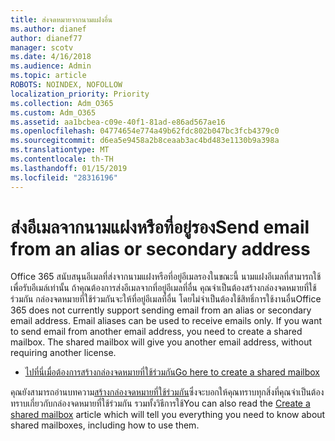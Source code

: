 ```yaml
---
title: ส่งจดหมายจากนามแฝงอื่น
ms.author: dianef
author: dianef77
manager: scotv
ms.date: 4/16/2018
ms.audience: Admin
ms.topic: article
ROBOTS: NOINDEX, NOFOLLOW
localization_priority: Priority
ms.collection: Adm_O365
ms.custom: Adm_O365
ms.assetid: aa1bcbea-c09e-40f1-81ad-e86ad567ae16
ms.openlocfilehash: 04774654e774a49b62fdc802b047bc3fcb4379c0
ms.sourcegitcommit: d6ea5e9458a2b8ceaab3ac4bd483e1130b9a398a
ms.translationtype: MT
ms.contentlocale: th-TH
ms.lasthandoff: 01/15/2019
ms.locfileid: "28316196"
---
```

# <a name="send-email-from-an-alias-or-secondary-address"></a><span data-ttu-id="e6f18-102">ส่งอีเมลจากนามแฝงหรือที่อยู่รอง</span><span class="sxs-lookup"><span data-stu-id="e6f18-102">Send email from an alias or secondary address</span></span>

<span data-ttu-id="e6f18-p101">Office 365 สนับสนุนอีเมลที่ส่งจากนามแฝงหรือที่อยู่อีเมลรองในขณะนี้ นามแฝงอีเมลที่สามารถใช้เพื่อรับอีเมล์เท่านั้น ถ้าคุณต้องการส่งอีเมลจากที่อยู่อีเมลที่อื่น คุณจำเป็นต้องสร้างกล่องจดหมายที่ใช้ร่วมกัน กล่องจดหมายที่ใช้ร่วมกันจะให้ที่อยู่อีเมลที่อื่น โดยไม่จำเป็นต้องใช้สิทธิ์การใช้งานอื่น</span><span class="sxs-lookup"><span data-stu-id="e6f18-p101">Office 365 does not currently support sending email from an alias or secondary email address. Email aliases can be used to receive emails only. If you want to send email from another email address, you need to create a shared mailbox. The shared mailbox will give you another email address, without requiring another license.</span></span> 
  
- [<span data-ttu-id="e6f18-107">ไปที่นี่เมื่อต้องการสร้างกล่องจดหมายที่ใช้ร่วมกัน</span><span class="sxs-lookup"><span data-stu-id="e6f18-107">Go here to create a shared mailbox</span></span>](https://portal.office.com/AdminPortal/Home#/AssistedGuide/addemailoptions)
    
<span data-ttu-id="e6f18-108">คุณยังสามารถอ่านบทความ[สร้างกล่องจดหมายที่ใช้ร่วมกัน](https://support.office.com/article/871a246d-3acd-4bba-948e-5de8be0544c9)ซึ่งจะบอกให้คุณทราบทุกสิ่งที่คุณจำเป็นต้องทราบเกี่ยวกับกล่องจดหมายที่ใช้ร่วมกัน รวมทั้งวิธีการใช้</span><span class="sxs-lookup"><span data-stu-id="e6f18-108">You can also read the [Create a shared mailbox](https://support.office.com/article/871a246d-3acd-4bba-948e-5de8be0544c9) article which will tell you everything you need to know about shared mailboxes, including how to use them.</span></span> 
  

